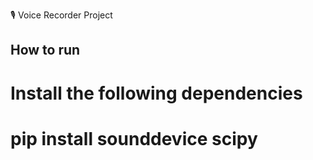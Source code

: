 🎙️ Voice Recorder Project

## How to run
# Install the following dependencies
# pip install sounddevice scipy
